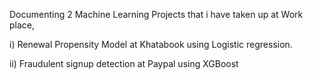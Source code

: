 Documenting 2 Machine Learning Projects that i have taken up at Work place, 

i) Renewal Propensity Model at Khatabook using Logistic regression.

ii) Fraudulent signup detection at Paypal using XGBoost
